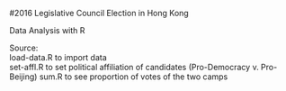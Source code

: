 #2016 Legislative Council Election in Hong Kong

Data Analysis with R  
  
Source:  
  load-data.R to import data  
  set-affl.R to set political affiliation of candidates (Pro-Democracy v. Pro-Beijing) 
  sum.R to see proportion of votes of the two camps
